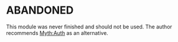 # ABANDONED

This module was never finished and should not be used. The author recommends [Myth:Auth](https://github.com/lonnieezell/myth-auth) as an alternative.
